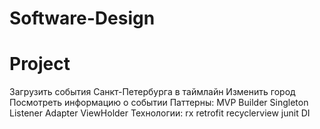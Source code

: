 # Software-Design
# Project
Загрузить события Санкт-Петербурга в таймлайн
Изменить город
Посмотреть информацию о событии
Паттерны:
MVP
Builder
Singleton
Listener
Adapter
ViewHolder
Технологии:
rx
retrofit
recyclerview
junit
DI
